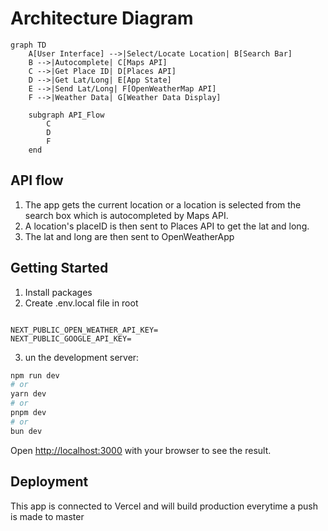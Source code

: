 # Architecture Diagram

```mermaid
graph TD
    A[User Interface] -->|Select/Locate Location| B[Search Bar]
    B -->|Autocomplete| C[Maps API]
    C -->|Get Place ID| D[Places API]
    D -->|Get Lat/Long| E[App State]
    E -->|Send Lat/Long| F[OpenWeatherMap API]
    F -->|Weather Data| G[Weather Data Display]

    subgraph API_Flow
        C
        D
        F
    end
```

## API flow

1. The app gets the current location or a location is selected from the search box which is autocompleted by Maps API.
2. A location's placeID is then sent to Places API to get the lat and long.
3. The lat and long are then sent to OpenWeatherApp

## Getting Started

1. Install packages
2. Create .env.local file in root

```

NEXT_PUBLIC_OPEN_WEATHER_API_KEY=
NEXT_PUBLIC_GOOGLE_API_KEY=

```

3. un the development server:

```bash
npm run dev
# or
yarn dev
# or
pnpm dev
# or
bun dev
```

Open [http://localhost:3000](http://localhost:3000) with your browser to see the result.

## Deployment

This app is connected to Vercel and will build production everytime a push is made to master

